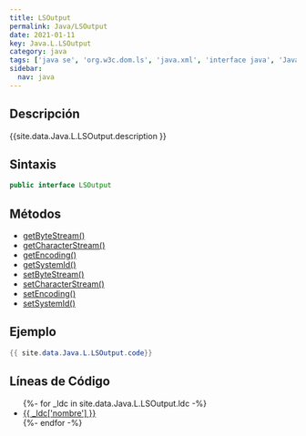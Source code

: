 ```yaml
---
title: LSOutput
permalink: Java/LSOutput
date: 2021-01-11
key: Java.L.LSOutput
category: java
tags: ['java se', 'org.w3c.dom.ls', 'java.xml', 'interface java', 'Java 1.5']
sidebar: 
  nav: java
---
```


## Descripción
{{site.data.Java.L.LSOutput.description }}

## Sintaxis
~~~java
public interface LSOutput
~~~

## Métodos
* [getByteStream()](/Java/LSOutput/getByteStream)
* [getCharacterStream()](/Java/LSOutput/getCharacterStream)
* [getEncoding()](/Java/LSOutput/getEncoding)
* [getSystemId()](/Java/LSOutput/getSystemId)
* [setByteStream()](/Java/LSOutput/setByteStream)
* [setCharacterStream()](/Java/LSOutput/setCharacterStream)
* [setEncoding()](/Java/LSOutput/setEncoding)
* [setSystemId()](/Java/LSOutput/setSystemId)

## Ejemplo
~~~java
{{ site.data.Java.L.LSOutput.code}}
~~~

## Líneas de Código
<ul>
{%- for _ldc in site.data.Java.L.LSOutput.ldc -%}
   <li>
       <a href="{{_ldc['url'] }}">{{ _ldc['nombre'] }}</a>
   </li>
{%- endfor -%}
</ul>
